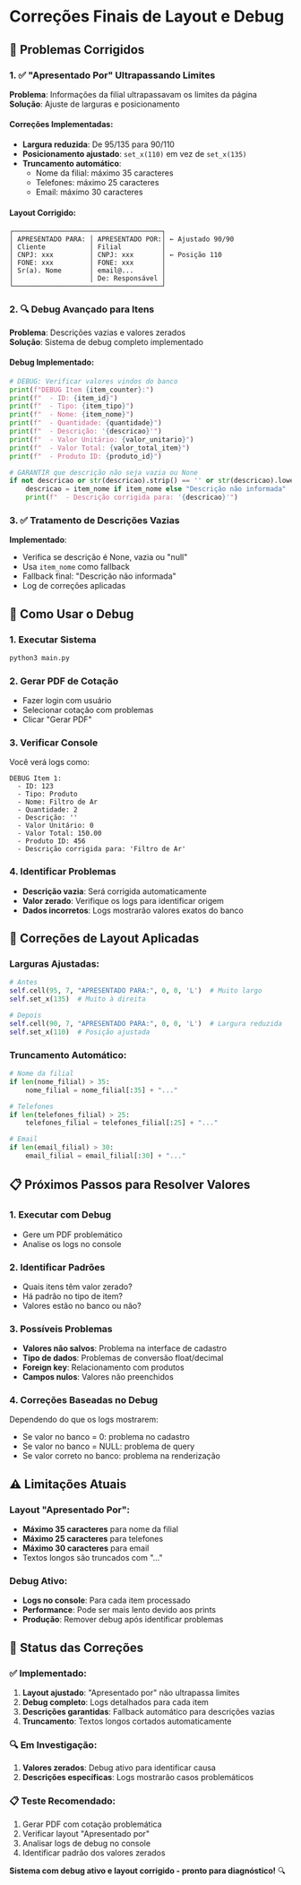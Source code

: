# Correções Finais de Layout e Debug

## 🎯 Problemas Corrigidos

### 1. ✅ "Apresentado Por" Ultrapassando Limites

**Problema**: Informações da filial ultrapassavam os limites da página
**Solução**: Ajuste de larguras e posicionamento

#### Correções Implementadas:
- **Largura reduzida**: De 95/135 para 90/110
- **Posicionamento ajustado**: `set_x(110)` em vez de `set_x(135)`
- **Truncamento automático**: 
  - Nome da filial: máximo 35 caracteres
  - Telefones: máximo 25 caracteres  
  - Email: máximo 30 caracteres

#### Layout Corrigido:
```
┌─────────────────────────────────────┐
│ APRESENTADO PARA: │ APRESENTADO POR:│ ← Ajustado 90/90
│ Cliente           │ Filial          │
│ CNPJ: xxx         │ CNPJ: xxx       │ ← Posição 110
│ FONE: xxx         │ FONE: xxx       │
│ Sr(a). Nome       │ email@...       │
│                   │ De: Responsável │
└─────────────────────────────────────┘
```

### 2. 🔍 Debug Avançado para Itens

**Problema**: Descrições vazias e valores zerados  
**Solução**: Sistema de debug completo implementado

#### Debug Implementado:
```python
# DEBUG: Verificar valores vindos do banco
print(f"DEBUG Item {item_counter}:")
print(f"  - ID: {item_id}")
print(f"  - Tipo: {item_tipo}")
print(f"  - Nome: {item_nome}")
print(f"  - Quantidade: {quantidade}")
print(f"  - Descrição: '{descricao}'")
print(f"  - Valor Unitário: {valor_unitario}")
print(f"  - Valor Total: {valor_total_item}")
print(f"  - Produto ID: {produto_id}")

# GARANTIR que descrição não seja vazia ou None
if not descricao or str(descricao).strip() == '' or str(descricao).lower() in ['none', 'null']:
    descricao = item_nome if item_nome else "Descrição não informada"
    print(f"  - Descrição corrigida para: '{descricao}'")
```

### 3. ✅ Tratamento de Descrições Vazias

**Implementado**:
- Verifica se descrição é None, vazia ou "null"
- Usa `item_nome` como fallback
- Fallback final: "Descrição não informada"
- Log de correções aplicadas

## 🧪 Como Usar o Debug

### 1. Executar Sistema
```bash
python3 main.py
```

### 2. Gerar PDF de Cotação
- Fazer login com usuário
- Selecionar cotação com problemas
- Clicar "Gerar PDF"

### 3. Verificar Console
Você verá logs como:
```
DEBUG Item 1:
  - ID: 123
  - Tipo: Produto
  - Nome: Filtro de Ar
  - Quantidade: 2
  - Descrição: ''
  - Valor Unitário: 0
  - Valor Total: 150.00
  - Produto ID: 456
  - Descrição corrigida para: 'Filtro de Ar'
```

### 4. Identificar Problemas
- **Descrição vazia**: Será corrigida automaticamente
- **Valor zerado**: Verifique os logs para identificar origem
- **Dados incorretos**: Logs mostrarão valores exatos do banco

## 🔧 Correções de Layout Aplicadas

### Larguras Ajustadas:
```python
# Antes
self.cell(95, 7, "APRESENTADO PARA:", 0, 0, 'L')  # Muito largo
self.set_x(135)  # Muito à direita

# Depois  
self.cell(90, 7, "APRESENTADO PARA:", 0, 0, 'L')  # Largura reduzida
self.set_x(110)  # Posição ajustada
```

### Truncamento Automático:
```python
# Nome da filial
if len(nome_filial) > 35:
    nome_filial = nome_filial[:35] + "..."

# Telefones
if len(telefones_filial) > 25:
    telefones_filial = telefones_filial[:25] + "..."

# Email
if len(email_filial) > 30:
    email_filial = email_filial[:30] + "..."
```

## 📋 Próximos Passos para Resolver Valores

### 1. Executar com Debug
- Gere um PDF problemático
- Analise os logs no console

### 2. Identificar Padrões
- Quais itens têm valor zerado?
- Há padrão no tipo de item?
- Valores estão no banco ou não?

### 3. Possíveis Problemas
- **Valores não salvos**: Problema na interface de cadastro
- **Tipo de dados**: Problemas de conversão float/decimal
- **Foreign key**: Relacionamento com produtos
- **Campos nulos**: Valores não preenchidos

### 4. Correções Baseadas no Debug
Dependendo do que os logs mostrarem:
- Se valor no banco = 0: problema no cadastro
- Se valor no banco = NULL: problema de query
- Se valor correto no banco: problema na renderização

## ⚠️ Limitações Atuais

### Layout "Apresentado Por":
- **Máximo 35 caracteres** para nome da filial
- **Máximo 25 caracteres** para telefones
- **Máximo 30 caracteres** para email
- Textos longos são truncados com "..."

### Debug Ativo:
- **Logs no console**: Para cada item processado
- **Performance**: Pode ser mais lento devido aos prints
- **Produção**: Remover debug após identificar problemas

## 🎯 Status das Correções

### ✅ Implementado:
1. **Layout ajustado**: "Apresentado por" não ultrapassa limites
2. **Debug completo**: Logs detalhados para cada item
3. **Descrições garantidas**: Fallback automático para descrições vazias
4. **Truncamento**: Textos longos cortados automaticamente

### 🔍 Em Investigação:
1. **Valores zerados**: Debug ativo para identificar causa
2. **Descrições específicas**: Logs mostrarão casos problemáticos

### 📋 Teste Recomendado:
1. Gerar PDF com cotação problemática
2. Verificar layout "Apresentado por"
3. Analisar logs de debug no console
4. Identificar padrão dos valores zerados

**Sistema com debug ativo e layout corrigido - pronto para diagnóstico!** 🔍